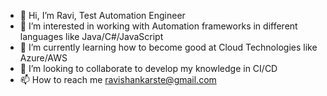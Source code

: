 - 👋 Hi, I’m Ravi, Test Automation Engineer
- 👀 I’m interested in working with Automation frameworks in different languages like Java/C#/JavaScript
- 🌱 I’m currently learning how to become good at Cloud Technologies like Azure/AWS
- 💞️ I’m looking to collaborate to develop my knowledge in CI/CD
- 📫 How to reach me ravishankarste@gmail.com

<!---
ravishankarste/ravishankarste is a ✨ special ✨ repository because its `README.md` (this file) appears on your GitHub profile.
You can click the Preview link to take a look at your changes.
--->
